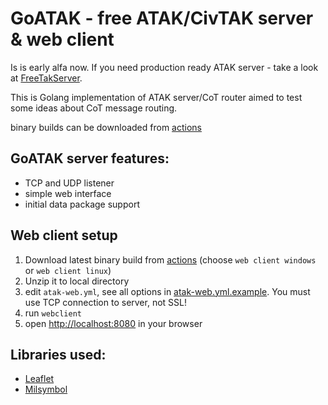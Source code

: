 # GoATAK - free ATAK/CivTAK server & web client

Is is early alfa now. If you need production ready ATAK server - take a look at [FreeTakServer](https://github.com/FreeTAKTeam/FreeTakServer).

This is Golang implementation of ATAK server/CoT router aimed to test some ideas about CoT message routing.

binary builds can be downloaded from [actions](https://github.com/kdudkov/goatak/actions?query=is%3Acompleted+workflow%3ACI)

## GoATAK server features:
* TCP and UDP listener
* simple web interface
* initial data package support

## Web client setup
1. Download latest binary build from [actions](https://github.com/kdudkov/goatak/actions?query=is%3Acompleted+workflow%3ACI) (choose `web client windows` or `web client linux`)
1. Unzip it to local directory
1. edit `atak-web.yml`, see all options in [atak-web.yml.example](atak-web.yml.example). You must use TCP connection to server, not SSL!
1. run `webclient`
1. open [http://localhost:8080](http://localhost:8080) in your browser

## Libraries used:
* [Leaflet](https://leafletjs.com/)
* [Milsymbol](https://github.com/spatialillusions/milsymbol)
